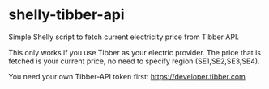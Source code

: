 # shelly-tibber-api
Simple Shelly script to fetch current electricity price from Tibber API. 

This only works if you use Tibber as your electric provider. The price that is fetched is your current price, no need to specify region (SE1,SE2,SE3,SE4).

You need your own Tibber-API token first: https://developer.tibber.com
